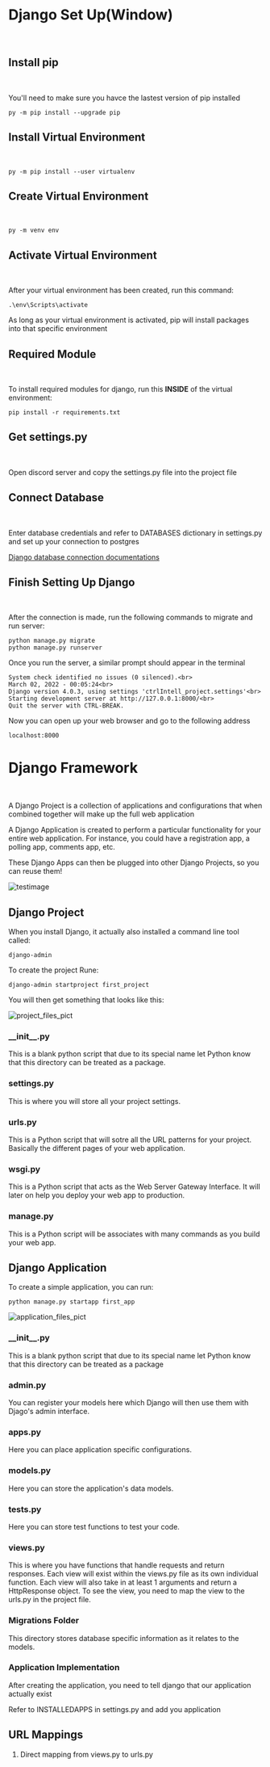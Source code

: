 # **Django Set Up(Window)**
<br />

## Install pip
<br />

You'll need to make sure you havce the lastest version of pip installed

```
py -m pip install --upgrade pip
```
## Install Virtual Environment
<br />

```
py -m pip install --user virtualenv
```
## Create Virtual Environment
<br />

```
py -m venv env
```
## Activate Virtual Environment
<br />

After your virtual environment has been created, run this command:

```
.\env\Scripts\activate
```

As long as your virtual environment is activated, pip will install packages into that specific environment 

## Required Module
<br />
 
To install required modules for django, run this **INSIDE** of the virtual environment:

```
pip install -r requirements.txt
```

##  Get settings.py
<br />

Open discord server and copy the settings.py file into the project file 

## Connect Database
<br />

Enter database credentials and refer to DATABASES dictionary in settings.py and set up your connection to postgres

[Django database connection documentations](https://docs.djangoproject.com/en/4.0/ref/settings/#databases)


## Finish Setting Up Django
<br />

After the connection is made, run the following commands to migrate and run server:

```
python manage.py migrate
python manage.py runserver
```

Once you run the server, a similar prompt should appear in the terminal

```
System check identified no issues (0 silenced).<br>
March 02, 2022 - 00:05:24<br>
Django version 4.0.3, using settings 'ctrlIntell_project.settings'<br>
Starting development server at http://127.0.0.1:8000/<br>
Quit the server with CTRL-BREAK.
```

Now you can open up your web browser and go to the following address

```
localhost:8000
```

# **Django Framework** 
<br />

A Django Project is a collection of applications and configurations that when combined together will make up the full web application

A Django Application is created to perform a particular functionality for your entire web application. For instance, you could have a registration app, a polling app, comments app, etc.

These Django Apps can then be plugged into other Django Projects, so you can reuse them!

![testimage](example_picture/djangoframework.png)

## Django Project

When you install Django, it actually also installed a command line tool called:
```
django-admin
```
To create the project Rune:
```
django-admin startproject first_project
```
You will then get something that looks like this:<br>

![project_files_pict](example_picture/projectfiles.png)

### **\_\_init\_\_.py**
This is a blank python script that due to its special name let Python know that this directory can be treated as a package.

### **settings.py**
This is where you will store all your project settings.

### **urls.py**
This is a Python script that will sotre all the URL patterns for your project. Basically the different pages of your web application.

### **wsgi.py**
This is a Python script that acts as the Web Server Gateway Interface. It will later on help you deploy your web app to production.

### **manage.py**
This is a Python script will be associates with many commands as you build your web app.

## Django Application
To create a simple application, you can run:

```
python manage.py startapp first_app
```
![application_files_pict](example_picture/applicationfiles.png)

### **\_\_init\_\_.py**
This is a blank python script that due to its special name let Python know that this directory can be treated as a package

### **admin.py**
You can register your models here which Django will then use them with Djago's admin interface.

### **apps.py**
Here you can place application specific configurations.

### **models.py**
Here you can store the application's data models.

### **tests.py**
Here you can store test functions to test your code.

### **views.py**
This is where you have functions that handle requests and return responses. Each view will exist within the views.py file as its own individual function. Each view will also take in at least 1 arguments and return a HttpResponse object. To see the view, you need to map the view to the urls.py in the project file.

### **Migrations Folder**
This directory stores database specific information as it relates to the models.

### **Application Implementation**

After creating the application, you need to tell django that our application actually exist

Refer to INSTALLEDAPPS in settings.py and add you application


## URL Mappings
1. Direct mapping from views.py to urls.py










